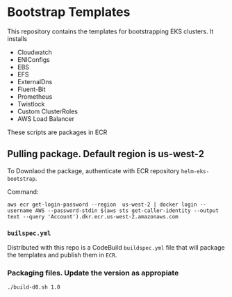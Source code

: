 # Bootstrap Templates

This repository contains the templates for bootstrapping EKS clusters. It installs 
- Cloudwatch
- ENIConfigs
- EBS
- EFS
- ExternalDns
- Fluent-Bit
- Prometheus
- Twistlock
- Custom ClusterRoles
- AWS Load Balancer

These scripts are packages in ECR

## Pulling package. Default region is us-west-2

To Downlaod the package, authenticate with ECR repository `helm-eks-bootstrap`.

Command:
```
aws ecr get-login-password --region  us-west-2 | docker login --username AWS --password-stdin $(aws sts get-caller-identity --output text --query 'Account').dkr.ecr.us-west-2.amazonaws.com
```


### `builspec.yml`

Distributed with this repo is a CodeBuild `buildspec.yml` file that will package the templates and publish them in `ECR`.


### Packaging files. Update the version as appropiate
`./build-d0.sh 1.0` 